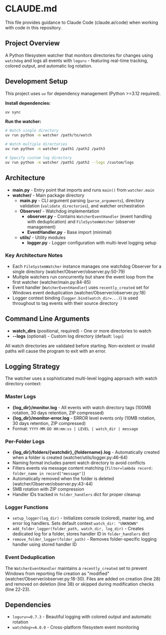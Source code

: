 # CLAUDE.md

This file provides guidance to Claude Code (claude.ai/code) when working with code in this repository.

## Project Overview

A Python filesystem watcher that monitors directories for changes using `watchdog` and logs all events with `loguru` - featuring real-time tracking, colored output, and automatic log rotation.

## Development Setup

This project uses `uv` for dependency management (Python >=3.12 required).

**Install dependencies:**
```bash
uv sync
```

**Run the watcher:**
```bash
# Watch single directory
uv run python -m watcher /path/to/watch

# Watch multiple directories
uv run python -m watcher /path1 /path2 /path3

# Specify custom log directory
uv run python -m watcher /path1 /path2 --logs /custom/logs
```

## Architecture

- **main.py** - Entry point that imports and runs `main()` from `watcher.main`
- **watcher/** - Main package directory
  - **main.py** - CLI argument parsing (`parse_arguments`), directory validation (`validate_directories`), and watcher orchestration
  - **Observer/** - Watchdog implementation
    - **observer.py** - Contains `WatcherEventHandler` (event handling with deduplication) and `FileSystemWatcher` (observer management)
    - **EventHandler.py** - Base import (minimal)
  - **utils/** - Utility modules
    - **logger.py** - Logger configuration with multi-level logging setup

### Key Architecture Notes

- Each `FileSystemWatcher` instance manages one watchdog Observer for a single directory (watcher/Observer/observer.py:50-79)
- Multiple watchers run concurrently but share the event loop from the first watcher (watcher/main.py:84-85)
- Event handler (`WatcherEventHandler`) uses `recently_created` set for Windows event deduplication (watcher/Observer/observer.py:18)
- Logger context binding (`logger.bind(watch_dir=...)`) is used throughout to tag events with their source directory

## Command Line Arguments

- **watch_dirs** (positional, required) - One or more directories to watch
- **--logs** (optional) - Custom log directory (default: `logs`)

All watch directories are validated before starting. Non-existent or invalid paths will cause the program to exit with an error.

## Logging Strategy

The watcher uses a sophisticated multi-level logging approach with watch directory context:

### Master Logs
- **{log_dir}/monitor.log** - All events with watch directory tags (100MB rotation, 30 days retention, ZIP compressed)
- **{log_dir}/monitor-error.log** - ERROR level events only (10MB rotation, 30 days retention, ZIP compressed)
- Format: `YYYY-MM-DD HH:mm:ss | LEVEL | watch_dir | message`

### Per-Folder Logs
- **{log_dir}/folders/{watchdir}_{foldername}.log** - Automatically created when a folder is created (watcher/utils/logger.py:46-64)
- Naming format includes parent watch directory to avoid conflicts
- Filters events via message content matching (`filter=lambda record: folder_name in record["message"]`)
- Automatically removed when the folder is deleted (watcher/Observer/observer.py:43-44)
- 5MB rotation with ZIP compression
- Handler IDs tracked in `folder_handlers` dict for proper cleanup

### Logger Functions
- `setup_logger(log_dir)` - Initializes console (colored), master log, and error log handlers. Sets default context `watch_dir: "UNKNOWN"`
- `add_folder_logger(folder_path, watch_dir, log_dir)` - Creates dedicated log for a folder, stores handler ID in `folder_handlers` dict
- `remove_folder_logger(folder_path)` - Removes folder-specific logging handler using stored handler ID

### Event Deduplication
The `WatcherEventHandler` maintains a `recently_created` set to prevent Windows from reporting file creation as "modified" (watcher/Observer/observer.py:18-30). Files are added on creation (line 28) and removed on deletion (line 38) or skipped during modification checks (line 22-23).

## Dependencies

- `loguru>=0.7.3` - Beautiful logging with colored output and automatic rotation
- `watchdog>=6.0.0` - Cross-platform filesystem event monitoring
